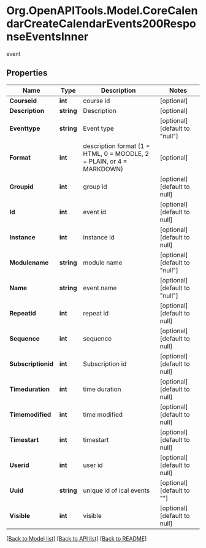 # Org.OpenAPITools.Model.CoreCalendarCreateCalendarEvents200ResponseEventsInner
event

## Properties

Name | Type | Description | Notes
------------ | ------------- | ------------- | -------------
**Courseid** | **int** | course id | [optional] 
**Description** | **string** | Description | [optional] 
**Eventtype** | **string** | Event type | [optional] [default to "null"]
**Format** | **int** | description format (1 &#x3D; HTML, 0 &#x3D; MOODLE, 2 &#x3D; PLAIN, or 4 &#x3D; MARKDOWN) | [optional] 
**Groupid** | **int** | group id | [optional] [default to null]
**Id** | **int** | event id | [optional] [default to null]
**Instance** | **int** | instance id | [optional] [default to null]
**Modulename** | **string** | module name | [optional] [default to "null"]
**Name** | **string** | event name | [optional] [default to "null"]
**Repeatid** | **int** | repeat id | [optional] [default to null]
**Sequence** | **int** | sequence | [optional] [default to null]
**Subscriptionid** | **int** | Subscription id | [optional] [default to null]
**Timeduration** | **int** | time duration | [optional] [default to null]
**Timemodified** | **int** | time modified | [optional] [default to null]
**Timestart** | **int** | timestart | [optional] [default to null]
**Userid** | **int** | user id | [optional] [default to null]
**Uuid** | **string** | unique id of ical events | [optional] [default to ""]
**Visible** | **int** | visible | [optional] [default to null]

[[Back to Model list]](../README.md#documentation-for-models) [[Back to API list]](../README.md#documentation-for-api-endpoints) [[Back to README]](../README.md)

